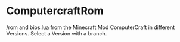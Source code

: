 # ComputercraftRom
/rom and bios.lua from the Minecraft Mod ComputerCraft in different Versions. Select a Version with a branch.
